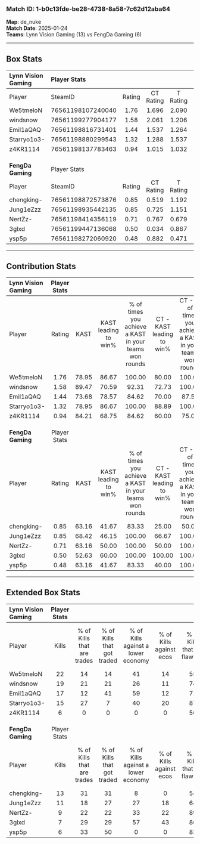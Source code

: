 ### Match ID: 1-b0c13fde-be28-4738-8a58-7c62d12aba64  
**Map**: de_nuke  
**Match Date**: 2025-01-24  
**Teams**: Lynn Vision Gaming (13) vs FengDa Gaming (6)  

---  

## Box Stats  

| **Lynn Vision Gaming** | Player Stats      |        |           |          |       |       |       |         |        |      |     |
| :- | :- | :-: | :-: | :-: | :-: | :-: | :-: | :-: | :-: | :-: | :-: |
| Player                 | SteamID           | Rating | CT Rating | T Rating | KAST  |  ADR  | Kills | Assists | Deaths | K/D  | HS% |
| We5tmeloN              | 76561198107240040 |  1.76  |   1.696   |  2.090   | 78.95 | 111.0 |  22   |    3    |   9    | 2.44 | 54  |
| windsnow               | 76561199277904177 |  1.58  |   2.061   |  1.206   | 89.47 | 80.7  |  19   |    4    |   10   | 1.90 | 47  |
| Emil1aQAQ              | 76561198816731401 |  1.44  |   1.537   |  1.264   | 73.68 | 101.0 |  17   |    4    |   10   | 1.70 | 70  |
| Starryo1o3-            | 76561198880299543 |  1.32  |   1.288   |  1.537   | 78.95 | 73.4  |  15   |    4    |   9    | 1.67 | 46  |
| z4KR1114               | 76561198137783463 |  0.94  |   1.015   |  1.032   | 84.21 | 54.7  |   6   |    7    |   8    | 0.75 | 66  |
|                        |                   |        |           |          |       |       |       |         |        |      |     |
|                        |                   |        |           |          |       |       |       |         |        |      |     |
|                        |                   |        |           |          |       |       |       |         |        |      |     |
| **FengDa Gaming**      | Player Stats      |        |           |          |       |       |       |         |        |      |     |
| Player                 | SteamID           | Rating | CT Rating | T Rating | KAST  |  ADR  | Kills | Assists | Deaths | K/D  | HS% |
| chengking-             | 76561198872573876 |  0.85  |   0.519   |  1.192   | 63.16 | 70.9  |  13   |    2    |   18   | 0.72 | 61  |
| Jung1eZzz              | 76561198935442135 |  0.85  |   0.725   |  1.151   | 68.42 | 70.4  |  11   |    3    |   16   | 0.69 | 63  |
| NertZz-                | 76561198414356119 |  0.71  |   0.767   |  0.679   | 63.16 | 50.5  |   9   |    2    |   14   | 0.64 | 44  |
| 3glxd                  | 76561199447136068 |  0.50  |   0.034   |  0.867   | 52.63 | 46.8  |   7   |    2    |   15   | 0.47 | 57  |
| ysp5p                  | 76561198272060920 |  0.48  |   0.882   |  0.471   | 63.16 | 37.5  |   6   |    3    |   16   | 0.38 | 66  |
---  

## Contribution Stats  

| **Lynn Vision Gaming** | Player Stats |       |                      |                                                        |                           |                                                             |                          |                                                            |
| :- | :-: | :-: | :-: | :-: | :-: | :-: | :-: | :-: |
| Player                 |    Rating    | KAST  | KAST leading to win% | % of times you achieve a KAST in your teams won rounds | CT - KAST leading to win% | CT - % of times you achieve a KAST in your teams won rounds | T - KAST leading to win% | T - % of times you achieve a KAST in your teams won rounds |
| We5tmeloN              |     1.76     | 78.95 |        86.67         |                         100.00                         |           80.00           |                           100.00                            |          100.00          |                           100.00                           |
| windsnow               |     1.58     | 89.47 |        70.59         |                         92.31                          |           72.73           |                           100.00                            |          66.67           |                           80.00                            |
| Emil1aQAQ              |     1.44     | 73.68 |        78.57         |                         84.62                          |           70.00           |                            87.50                            |          100.00          |                           80.00                            |
| Starryo1o3-            |     1.32     | 78.95 |        86.67         |                         100.00                         |           88.89           |                           100.00                            |          83.33           |                           100.00                           |
| z4KR1114               |     0.94     | 84.21 |        68.75         |                         84.62                          |           60.00           |                            75.00                            |          83.33           |                           100.00                           |
|                        |              |       |                      |                                                        |                           |                                                             |                          |                                                            |
|                        |              |       |                      |                                                        |                           |                                                             |                          |                                                            |
|                        |              |       |                      |                                                        |                           |                                                             |                          |                                                            |
| **FengDa Gaming**      | Player Stats |       |                      |                                                        |                           |                                                             |                          |                                                            |
| Player                 |    Rating    | KAST  | KAST leading to win% | % of times you achieve a KAST in your teams won rounds | CT - KAST leading to win% | CT - % of times you achieve a KAST in your teams won rounds | T - KAST leading to win% | T - % of times you achieve a KAST in your teams won rounds |
| chengking-             |     0.85     | 63.16 |        41.67         |                         83.33                          |           25.00           |                            50.00                            |          50.00           |                           100.00                           |
| Jung1eZzz              |     0.85     | 68.42 |        46.15         |                         100.00                         |           66.67           |                           100.00                            |          40.00           |                           100.00                           |
| NertZz-                |     0.71     | 63.16 |        50.00         |                         100.00                         |           50.00           |                           100.00                            |          50.00           |                           100.00                           |
| 3glxd                  |     0.50     | 52.63 |        60.00         |                         100.00                         |          100.00           |                           100.00                            |          50.00           |                           100.00                           |
| ysp5p                  |     0.48     | 63.16 |        41.67         |                         83.33                          |           40.00           |                           100.00                            |          42.86           |                           75.00                            |
---  

## Extended Box Stats  

| **Lynn Vision Gaming** | Player Stats |                            |                            |                                    |                         |                              |                                 |        |                             |                                     |                          |                               |                            |
| :- | :-: | :-: | :-: | :-: | :-: | :-: | :-: | :-: | :-: | :-: | :-: | :-: | :-: |
| Player                 |    Kills     | % of Kills that are trades | % of Kills that got traded | % of Kills against a lower economy | % of Kills against ecos | % of Kills that are flawless | % of Kills that are close duels | Deaths | % of Deaths that get traded | % of Deaths against a lower economy | % of Deaths against ecos | % of Deaths that are flawless | % of Deaths that are close |
| We5tmeloN              |      22      |             14             |             14             |                 41                 |           14            |              55              |                5                |   9    |             33              |                  0                  |            0             |              89               |             0              |
| windsnow               |      19      |             21             |             21             |                 26                 |           11            |              74              |                0                |   10   |             60              |                 10                  |            0             |              80               |             0              |
| Emil1aQAQ              |      17      |             12             |             41             |                 59                 |           12            |              71              |                0                |   10   |              0              |                 20                  |            0             |              60               |             0              |
| Starryo1o3-            |      15      |             27             |             7              |                 40                 |           20            |              87              |                0                |   9    |             22              |                 11                  |            11            |              44               |             0              |
| z4KR1114               |      6       |             0              |             0              |                 0                  |            0            |              50              |                0                |   8    |             38              |                 13                  |            0             |              88               |             0              |
|                        |              |                            |                            |                                    |                         |                              |                                 |        |                             |                                     |                          |                               |                            |
|                        |              |                            |                            |                                    |                         |                              |                                 |        |                             |                                     |                          |                               |                            |
|                        |              |                            |                            |                                    |                         |                              |                                 |        |                             |                                     |                          |                               |                            |
| **FengDa Gaming**      | Player Stats |                            |                            |                                    |                         |                              |                                 |        |                             |                                     |                          |                               |                            |
| Player                 |    Kills     | % of Kills that are trades | % of Kills that got traded | % of Kills against a lower economy | % of Kills against ecos | % of Kills that are flawless | % of Kills that are close duels | Deaths | % of Deaths that get traded | % of Deaths against a lower economy | % of Deaths against ecos | % of Deaths that are flawless | % of Deaths that are close |
| chengking-             |      13      |             31             |             31             |                 8                  |            0            |              54              |                0                |   18   |             17              |                 17                  |            11            |              67               |             0              |
| Jung1eZzz              |      11      |             18             |             27             |                 27                 |           18            |              64              |                0                |   16   |             31              |                 13                  |            6             |              63               |             0              |
| NertZz-                |      9       |             22             |             22             |                 33                 |           22            |              89              |                0                |   14   |              0              |                  7                  |            0             |              71               |             0              |
| 3glxd                  |      7       |             29             |             29             |                 57                 |           43            |              86              |                0                |   15   |             13              |                 13                  |            7             |              73               |             0              |
| ysp5p                  |      6       |             33             |             50             |                 0                  |            0            |              83              |                0                |   16   |             31              |                  6                  |            0             |              69               |             6              |

